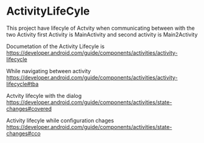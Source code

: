 # ActivityLifeCyle 
This project have lifecyle of Actvity when communicating between with the two Activity
first Activity is MainActivity
and second activity is Main2Activity

Documetation of the Activity Lifecyle is 
https://developer.android.com/guide/components/activities/activity-lifecycle

While navigating between activity 
https://developer.android.com/guide/components/activities/activity-lifecycle#tba

Actvity lifecyle with the dialog
https://developer.android.com/guide/components/activities/state-changes#covered

Activity lifecyle while configuration chages 
https://developer.android.com/guide/components/activities/state-changes#cco
